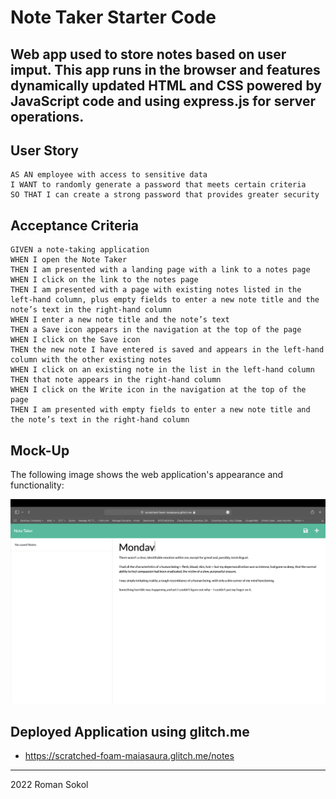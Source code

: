 # Note Taker Starter Code


## Web app used to store notes based on user imput. This app runs in the browser and features dynamically updated HTML and CSS powered by JavaScript code and using express.js for server operations.


## User Story

```
AS AN employee with access to sensitive data
I WANT to randomly generate a password that meets certain criteria
SO THAT I can create a strong password that provides greater security
```

## Acceptance Criteria

```
GIVEN a note-taking application
WHEN I open the Note Taker
THEN I am presented with a landing page with a link to a notes page
WHEN I click on the link to the notes page
THEN I am presented with a page with existing notes listed in the left-hand column, plus empty fields to enter a new note title and the note’s text in the right-hand column
WHEN I enter a new note title and the note’s text
THEN a Save icon appears in the navigation at the top of the page
WHEN I click on the Save icon
THEN the new note I have entered is saved and appears in the left-hand column with the other existing notes
WHEN I click on an existing note in the list in the left-hand column
THEN that note appears in the right-hand column
WHEN I click on the Write icon in the navigation at the top of the page
THEN I am presented with empty fields to enter a new note title and the note’s text in the right-hand column
```

## Mock-Up

The following image shows the web application's appearance and functionality:

<img src="Screen Shot 2022-10-10 at 18.46.35.png" alt="Alt text" title="Optional title">

## Deployed Application using glitch.me
* https://scratched-foam-maiasaura.glitch.me/notes


- - -
2022 Roman Sokol
